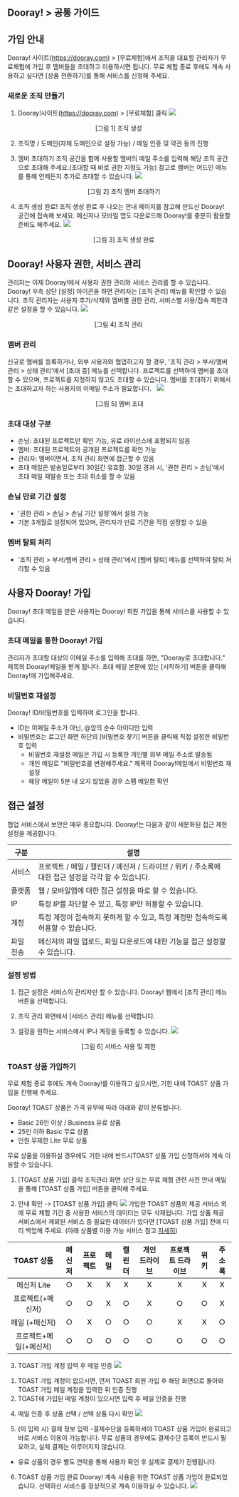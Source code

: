 ## Dooray! > 공통 가이드

## 가입 안내

Dooray! 사이트(https://dooray.com) > [무료체험]에서 조직을 대표할 관리자가 무료체험에 가입 후 멤버들을 초대하고 이용하시면 됩니다.
무료 체험 종료 후에도 계속 사용하고 싶다면 [상품 전환하기]를 통해 서비스를 신청해 주세요.

### 새로운 조직 만들기
1.	Dooray!사이트(https://dooray.com) > [무료체험] 클릭 
 ![](http://static.toastoven.net/prod_dooray_project/common/common01.png)
  <center>[그림 1] 조직 생성 </center> 

2.	조직명 / 도메인(자체 도메인으로 설정 가능) / 메일 인증 및 약관 동의 진행

3.	멤버 초대하기
 조직 공간을 함께 사용할 멤버의 메일 주소를 입력해 해당 조직 공간으로 초대해 주세요.(초대할 때 바로 권한 지정도 가능) 
 참고로 멤버는 어드민 메뉴를 통해 언제든지 추가로 초대할 수 있습니다. 
  ![](http://static.toastoven.net/prod_dooray_project/common/common02.png)
  <center>[그림 2] 조직 멤버 초대하기 </center>
  
  
4.	조직 생성 완료!
 조직 생성 완료 후 나오는 안내 페이지를 참고해 만드신 Dooray! 공간에 접속해 보세요.
 메신저나 모바일 앱도 다운로드해 Dooray!를 충분히 활용할 준비도 해주세요.
 ![](http://static.toastoven.net/prod_dooray_project/common/common03.png)
  <center>[그림 3] 조직 생성 완료 </center>

## Dooray! 사용자 권한, 서비스 관리 
관리자는 이제 Dooray!에서 사용자 권한 관리와 서비스 관리를 할 수 있습니다. Dooray! 우측 상단 [설정] 아이콘을 하면 관리자는 [조직 관리] 메뉴를 확인할 수 있습니다. 조직 관리자는 사용자 추가/삭제와 멤버별 권한 관리, 서비스별 사용/접속 제한과 같은 설정을 할 수 있습니다.
![](http://static.toastoven.net/prod_dooray_project/common/common06.png)
<center>[그림 4] 조직 관리 </center> 

### 멤버 관리 
신규로 멤버를 등록하거나, 외부 사용자와 협업하고자 할 경우, '조직 관리 > 부서/멤버 관리 > 상태 관리'에서 [초대 중] 메뉴를 선택합니다. 
프로젝트를 선택하여 멤버를 초대할 수 있으며, 프로젝트를 지정하지 않고도 초대할 수 있습니다. 멤버를 초대하기 위해서는 초대하고자 하는 사용자의 이메일 주소가 필요합니다.   
![](http://static.toastoven.net/prod_dooray_project/common/common09.png)
<center>[그림 5] 멤버 초대 </center> 

### 초대 대상 구분 
- 손님: 초대된 프로젝트만 확인 가능, 유료 라이선스에 포함되지 않음  
- 멤버: 초대된 프로젝트와 공개된 프로젝트를 확인 가능 
- 관리자: 멤버이면서, 조직 관리 화면에 접근할 수 있음  
- 초대 메일은 발송일로부터 30일간 유효함. 30일 경과 시, '권한 관리 > 손님'에서 초대 메일 재발송 또는 초대 취소를 할 수 있음 
### 손님 만료 기간 설정 
- '권한 관리 > 손님 > 손님 기간 설정'에서 설정 가능
- 기본 3개월로 설정되어 있으며, 관리자가 만료 기간을 직접 설정할 수 있음 
### 멤버 탈퇴 처리  
- '조직 관리 > 부서/멤버 관리 > 상태 관리'에서 [멤버 탈퇴] 메뉴를 선택하여 탈퇴 처리할 수 있음

## 사용자 Dooray! 가입  
Dooray! 초대 메일을 받은 사용자는 Dooray! 회원 가입을 통해 서비스를 사용할 수 있습니다. 

### 초대 메일을 통한 Dooray! 가입
관리자가 초대할 대상의 이메일 주소를 입력해 초대를 하면, "Dooray로 초대합니다." 제목의 Dooray!메일을 받게 됩니다. 초대 메일 본문에 있는 [시작하기] 버튼을 클릭해 Dooray!에 가입해주세요. 

### 비밀번호 재설정 
Dooray! ID/비밀번호를 입력하여 로그인을 합니다.
- ID는 이메일 주소가 아닌, @앞의 순수 아이디만 입력
- 비밀번호는 로그인 화면 하단의 [비밀번호 찾기] 버튼을 클릭해 직접 설정한 비밀번호 입력
   - 비밀번호 재설정 메일은 가입 시 등록한 개인별 외부 메일 주소로 발송됨
   - 개인 메일로 "비밀번호를 변경해주세요." 제목의 Dooray!메일에서 비밀번호 재설정 
   - 해당 메일이 5분 내 오지 않았을 경우 스팸 메일함 확인 

## 접근 설정
협업 서비스에서 보안은 매우 중요합니다. Dooray!는 다음과 같이 세분화된 접근 제한 설정을 제공합니다.

|구분|설명|
|---|---|
|서비스|프로젝트 / 메일 / 캘린더 / 메신저 / 드라이브 / 위키 / 주소록에 대한 접근 설정을 각각 할 수 있습니다.|
|플랫폼|웹 / 모바일앱에 대한 접근 설정을 따로 할 수 있습니다.|
|IP|특정 IP를 차단할 수 있고, 특정 IP만 허용할 수 있습니다.|
|계정|특정 계정이 접속하지 못하게 할 수 있고, 특정 계정만 접속하도록 허용할 수 있습니다.|
|파일 전송| 메신저의 파일 업로드, 파일 다운로드에 대한 기능을 접근 설정할 수 있습니다.|


### 설정 방법

1. 접근 설정은 서비스의 관리자만 할 수 있습니다. Dooray! 웹에서 [조직 관리] 메뉴 버튼을 선택합니다.

2. 조직 관리 화면에서 [서비스 관리] 메뉴를 선택합니다.

3. 설정을 원하는 서비스에서 IP나 계정을 등록할 수 있습니다.
![](http://static.toastoven.net/prod_dooray_project/common/common08.png)
<center>[그림 6] 서비스 사용 및 제한 </center>


### TOAST 상품 가입하기
무료 체험 종료 후에도 계속 Dooray!를 이용하고 싶으시면, 기한 내에 TOAST 상품 가입을 진행해 주세요.  

Dooray! TOAST 상품은 가격 유무에 따라 아래와 같이 분류됩니다. 
-	Basic 26인 이상 / Business 유료 상품
-	25인 이하 Basic 무료 상품
-	인원 무제한 Lite 무료 상품

무료 상품을 이용하실 경우에도 기한 내에 반드시TOAST 상품 가입 신청하셔야 계속 이용할 수 있습니다.
1.	[TOAST 상품 가입] 클릭
조직관리 화면 상단 또는 무료 체험 관련 사전 안내 메일을 통해 [TOAST 상품 가입] 버튼을 클릭해 주세요.

2.	안내 확인 -> [TOAST 상품 가입] 클릭
![](http://static.toastoven.net/prod_dooray_project/common/common10.png)
가입한 TOAST 상품의 제공 서비스 외에 무료 체험 기간 중 사용한 서비스의 데이터는 모두 삭제됩니다. 가입 상품 제공 서비스에서 제외된 서비스 중 필요한 데이터가 있다면 [TOAST 상품 가입] 전에 미리 백업해 주세요. (아래 상품별 이용 가능 서비스 참고 [자세히](https://dooray.com/home/pricing/#messenger))

| <span style="color:black"><span style="color:#0c0c0c"><span style="color:#0c0c0c">TOAST 상품</span></span></span> | <span style="color:#0c0c0c">메신저</span> | <span style="color:#0c0c0c">프로젝트</span> | <span style="color:#0c0c0c">메일</span> | <span style="color:#0c0c0c">캘린더</span> | <span style="color:#0c0c0c">개인 드라이브</span> | <span style="color:#0c0c0c">프로젝트 드라이브</span> | <span style="color:#0c0c0c">위키</span> | <span style="color:#0c0c0c">주소록</span> |
| :------: | :---: | :---: | :---: | :---: | :-----: | :-------: | :---: | :---: |
| <span style="color:#0c0c0c">메신저 Lite</span> | <span style="color:black">○</span><span style="color:#0c0c0c"></span> | <span style="color:black">X</span><span style="color:#0c0c0c"></span> | <span style="color:black">X</span><span style="color:#0c0c0c"></span> | <span style="color:black">X</span><span style="color:#0c0c0c"></span> | <span style="color:black">X</span><span style="color:#0c0c0c"></span> | <span style="color:black">X</span><span style="color:#0c0c0c"></span> | <span style="color:black">X</span><span style="color:#0c0c0c"></span> | <span style="color:black">X</span><span style="color:#0c0c0c"></span> |
| <span style="color:black"><span style="color:#0c0c0c"><span style="color:#0c0c0c">프로젝트</span><span lang="EN-US"><span style="color:#0c0c0c">(+</span></span><span style="color:#0c0c0c">메신저</span><span lang="EN-US"><span style="color:#0c0c0c">)</span></span></span></span> | <span style="color:black">○</span><span style="color:#0c0c0c"></span> | <span style="color:black">○</span><span style="color:#0c0c0c"></span> | <span style="color:black">X</span><span style="color:#0c0c0c"></span> | <span style="color:black">○</span><span style="color:#0c0c0c"></span> | <span style="color:black">X</span><span style="color:#0c0c0c"></span> | <span style="color:black">○</span><span style="color:#0c0c0c"></span> | <span style="color:black">○</span><span style="color:#0c0c0c"></span> | <span style="color:black">X</span><span style="color:#0c0c0c"></span> |
| <span style="color:black"><span style="color:#0c0c0c"><span style="color:#0c0c0c">메일</span><span lang="EN-US"><span style="color:#0c0c0c">&nbsp;(+</span></span><span style="color:#0c0c0c">메신저</span><span lang="EN-US"><span style="color:#0c0c0c">)</span></span></span></span> | <span style="color:black">○</span><span style="color:#0c0c0c"></span> | <span style="color:black">X</span><span style="color:#0c0c0c"></span> | <span style="color:black">○</span><span style="color:#0c0c0c"></span> | <span style="color:black">○</span><span style="color:#0c0c0c"></span> | <span style="color:black">○</span><span style="color:#0c0c0c"></span> | <span style="color:black">X</span><span style="color:#0c0c0c"></span> | <span style="color:black">X</span><span style="color:#0c0c0c"></span> | <span style="color:black">○</span><span style="color:#0c0c0c"></span> |
| <span style="color:#0c0c0c"> </span><span style="color:black"><span style="color:#0c0c0c"><span style="color:#0c0c0c">프로젝트</span><span lang="EN-US"><span style="color:#0c0c0c">+</span></span><span style="color:#0c0c0c">메일</span><span lang="EN-US"><span style="color:#0c0c0c">(+</span></span><span style="color:#0c0c0c">메신저</span><span lang="EN-US"><span style="color:#0c0c0c">)</span></span></span></span> | <span style="color:black">○</span><span style="color:#0c0c0c"></span> | <span style="color:black">○</span><span style="color:#0c0c0c"></span> | <span style="color:black">○</span><span style="color:#0c0c0c"></span> | <span style="color:black">○</span><span style="color:#0c0c0c"></span> | <span style="color:black">○</span><span style="color:#0c0c0c"></span> | <span style="color:black">○</span><span style="color:#0c0c0c"></span> | <span style="color:black">○</span><span style="color:#0c0c0c"></span> | <span style="color:black">○</span><span style="color:#0c0c0c"></span> |


3.	TOAST 가입 계정 입력 후 메일 인증
![](http://static.toastoven.net/prod_dooray_project/common/common11.png)
   1) TOAST 가입 계정이 없으시면, 먼저 TOAST 회원 가입 후 해당 화면으로 돌아와 TOAST 가입 메일 계정을 입력한 뒤 인증 진행
   2)	TOAST에 가입된 메일 계정이 있으시면 입력 후 메일 인증을 진행

4.	메일 인증 후 상품 선택 / 선택 상품 다시 확인
![](http://static.toastoven.net/prod_dooray_project/common/common12.png)

5.	(미 입력 시) 결제 정보 입력
-결제수단을  등록하셔야 TOAST 상품 가입이 완료되고 바로 서비스 이용이 가능합니다. 무료 상품의 경우에도 결제수단 등록이 반드시 필요하고, 실제 결제는 이루어지지 않습니다. 

- 유료 상품의 경우 별도 연락을 통해 사용자 확인 후 실제로 결제가 진행됩니다.

6.	TOAST 상품 가입 완료
Dooray! 계속 사용을 위한 TOAST 상품 가입이 완료되었습니다.
선택하신 서비스를 정상적으로 계속 이용하실 수 있습니다.
![](http://static.toastoven.net/prod_dooray_project/common/common13.png)
